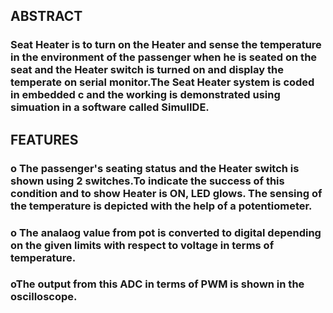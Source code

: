 ## ABSTRACT
### Seat Heater is to turn on the Heater and sense the temperature in the environment of the passenger when he is seated on the seat and the Heater switch is turned on and display the temperate on serial monitor.The Seat Heater system is coded in embedded c and the working is demonstrated using simuation in a software called SimulIDE.

## FEATURES
### o The passenger's seating status and the Heater switch is shown using 2 switches.To indicate the success of this condition and to show Heater is ON, LED glows. The sensing of the temperature is depicted with the help of a potentiometer.
### o The analaog value from pot is converted to digital depending on the given limits with respect to voltage in terms of temperature.
### oThe output from this ADC in terms of PWM is shown in the oscilloscope.
